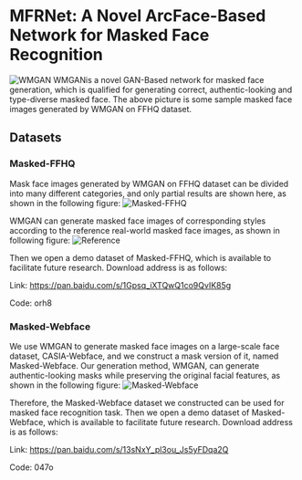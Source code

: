 # MFRNet: A Novel ArcFace-Based Network for Masked Face Recognition
![WMGAN](./WMGAN.png)
WMGANis a novel GAN-Based network for masked face generation, which is qualified for generating correct, authentic-looking and type-diverse masked face. The above picture is some sample masked face images generated by WMGAN on FFHQ dataset.

## Datasets
### Masked-FFHQ
Mask face images generated by WMGAN on FFHQ dataset can be divided into many different categories, and only partial results are shown here, as shown in the following figure:
![Masked-FFHQ](./Masked-FFHQ.png)

WMGAN can generate masked face images of corresponding styles according to the reference real-world masked face images, as shown in following figure:
![Reference](./Reference.png)

Then we open a demo dataset of Masked-FFHQ, which is available to facilitate future research. Download address is as follows:

Link: https://pan.baidu.com/s/1Gpsq_iXTQwQ1co9QvIK85g 

Code: orh8


### Masked-Webface
We use WMGAN to generate masked face images on a large-scale face dataset, CASIA-Webface, and we construct a mask version of it, named Masked-Webface. Our generation method, WMGAN, can generate authentic-looking masks while preserving the original facial features, as shown in the following figure:
![Masked-Webface](./Masked-Webface.png)

Therefore, the Masked-Webface dataset we constructed can be used for masked face recognition task.
Then we open a demo dataset of Masked-Webface, which is available to facilitate future research. Download address is as follows:

Link: https://pan.baidu.com/s/13sNxY_pl3ou_Js5yFDqa2Q 

Code: 047o
